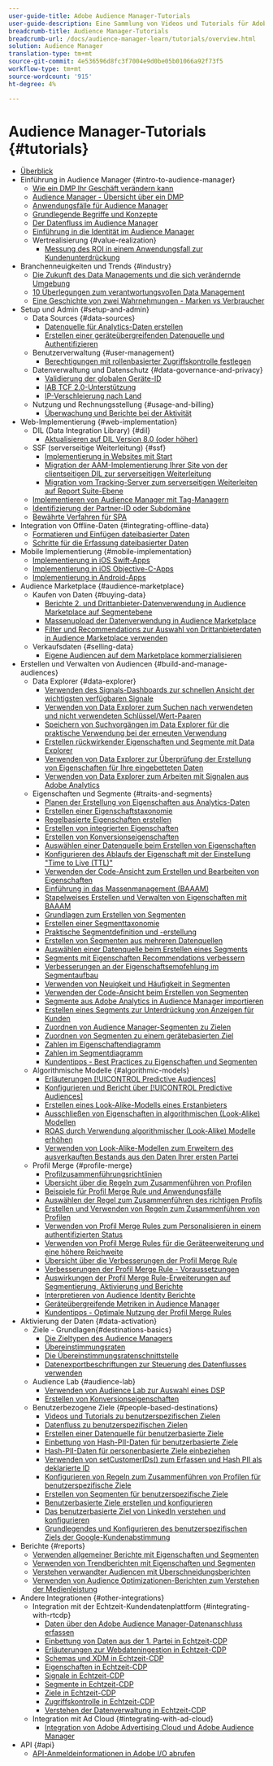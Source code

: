 ```yaml
---
user-guide-title: Adobe Audience Manager-Tutorials
user-guide-description: Eine Sammlung von Videos und Tutorials für Adobe Analytics.
breadcrumb-title: Audience Manager-Tutorials
breadcrumb-url: /docs/audience-manager-learn/tutorials/overview.html
solution: Audience Manager
translation-type: tm+mt
source-git-commit: 4e536596d8fc3f7004e9d0be05b01066a92f73f5
workflow-type: tm+mt
source-wordcount: '915'
ht-degree: 4%

---
```



# Audience Manager-Tutorials {#tutorials}

+ [Überblick](overview.md)
+ Einführung in Audience Manager {#intro-to-audience-manager}
   + [Wie ein DMP Ihr Geschäft verändern kann](intro-to-audience-manager/how-a-dmp-can-change-your-business.md)
   + [Audience Manager - Übersicht über ein DMP](intro-to-audience-manager/audience-manager-overview-of-a-dmp.md)
   + [Anwendungsfälle für Audience Manager](intro-to-audience-manager/audience-manager-use-cases.md)
   + [Grundlegende Begriffe und Konzepte](intro-to-audience-manager/understanding-basic-terms-and-concepts-in-audience-manager.md)
   + [Der Datenfluss im Audience Manager](intro-to-audience-manager/understanding-the-data-flow-in-audience-manager.md)
   + [Einführung in die Identität im Audience Manager](intro-to-audience-manager/introduction-to-identity-in-audience-manager.md)
   + Wertrealisierung {#value-realization}
      + [Messung des ROI in einem Anwendungsfall zur Kundenunterdrückung](intro-to-audience-manager/value-realization/measuring-roi-in-a-customer-suppression-use-case.md)
+ Branchenneuigkeiten und Trends {#industry}
   + [Die Zukunft des Data Managements und die sich verändernde Umgebung](industry/the-future-of-data-management-and-the-changing-environment.md)
   + [10 Überlegungen zum verantwortungsvollen Data Management](industry/ten-considerations-for-responsible-customer-data-management.md)
   + [Eine Geschichte von zwei Wahrnehmungen - Marken vs Verbraucher](industry/brands-vs-consumers.md)
+ Setup und Admin {#setup-and-admin}
   + Data Sources {#data-sources}
      + [Datenquelle für Analytics-Daten erstellen](setup-and-admin/data-sources/create-a-data-source-for-analytics-data.md)
      + [Erstellen einer geräteübergreifenden Datenquelle und Authentifizieren](setup-and-admin/data-sources/creating-a-cross-device-data-source-and-authenticating.md)
   + Benutzerverwaltung {#user-management}
      + [Berechtigungen mit rollenbasierter Zugriffskontrolle festlegen](setup-and-admin/user-management/setting-permissions-with-role-based-access-control.md)
   + Datenverwaltung und Datenschutz {#data-governance-and-privacy}
      + [Validierung der globalen Geräte-ID](setup-and-admin/data-governance-and-privacy/global-device-id-validation.md)
      + [IAB TCF 2.0-Unterstützung](setup-and-admin/data-governance-and-privacy/iab-tcf-support.md)
      + [IP-Verschleierung nach Land](setup-and-admin/data-governance-and-privacy/ip-obfuscation-by-country.md)
   + Nutzung und Rechnungsstellung {#usage-and-billing}
      + [Überwachung und Berichte bei der Aktivität](setup-and-admin/usage-and-billing/monitoring-and-reporting-on-activity-usage.md)
+ Web-Implementierung {#web-implementation}
   + DIL (Data Integration Library) {#dil}
      + [Aktualisieren auf DIL Version 8.0 (oder höher)](web-implementation/dil/updating-to-dil-version-8-0-or-greater.md)
   + SSF (serverseitige Weiterleitung) {#ssf}
      + [Implementierung in Websites mit Start](https://docs.adobe.com/content/help/en/experience-cloud/implementing-in-websites-with-launch/index.html)
      + [Migration der AAM-Implementierung Ihrer Site von der clientseitigen DIL zur serverseitigen Weiterleitung](web-implementation/ssf/migrating-your-site-implementation-from-client-side-dil-to-server-side-forwarding.md)
      + [Migration vom Tracking-Server zum serverseitigen Weiterleiten auf Report Suite-Ebene](web-implementation/ssf/migrating-from-tracking-server-to-report-suite-level-server-side-forwarding.md)
   + [Implementieren von Audience Manager mit Tag-Managern](web-implementation/using-tag-managers-to-implement-audience-manager.md)
   + [Identifizierung der Partner-ID oder Subdomäne](web-implementation/how-to-identify-your-partner-id-or-subdomain.md)
   + [Bewährte Verfahren für SPA](web-implementation/using-best-practices-on-spa-pages-when-sending-data-to-aam.md)
+ Integration von Offline-Daten {#integrating-offline-data}
   + [Formatieren und Einfügen dateibasierter Daten](integrating-offline-data/formatting-and-ingesting-file-based-data.md)
   + [Schritte für die Erfassung dateibasierter Daten](integrating-offline-data/steps-for-ingesting-file-based-data.md)
+ Mobile Implementierung {#mobile-implementation}
   + [Implementierung in iOS Swift-Apps](https://docs.adobe.com/content/help/en/experience-cloud/implementing-in-mobile-ios-swift-apps-with-launch/index.html)
   + [Implementierung in iOS Objective-C-Apps](https://docs.adobe.com/content/help/en/experience-cloud/implementing-in-mobile-ios-objective-c-apps-with-launch/index.html)
   + [Implementierung in Android-Apps](https://docs.adobe.com/content/help/en/experience-cloud/implementing-in-mobile-android-apps-with-launch/index.html)
+ Audience Marketplace {#audience-marketplace}
   + Kaufen von Daten {#buying-data}
      + [Berichte 2. und Drittanbieter-Datenverwendung in Audience Marketplace auf Segmentebene](audience-marketplace/buying-data/reporting-2nd-and-3rd-party-data-usage-in-the-audience-marketplace-at-the-segment-level.md)
      + [Massenupload der Datenverwendung in Audience Marketplace](audience-marketplace/buying-data/bulk-uploading-data-usage-into-the-audience-marketplace.md)
      + [Filter und Recommendations zur Auswahl von Drittanbieterdaten in Audience Marketplace verwenden](audience-marketplace/buying-data/using-filters-and-recommendations-to-choose-3rd-party-data-in-audience-marketplace.md)
   + Verkaufsdaten {#selling-data}
      + [Eigene Audiencen auf dem Marketplace kommerzialisieren](audience-marketplace/selling-data/commercialize-owned-audiences-on-marketplace.md)
+ Erstellen und Verwalten von Audiencen {#build-and-manage-audiences}
   + Data Explorer {#data-explorer}
      + [Verwenden des Signals-Dashboards zur schnellen Ansicht der wichtigsten verfügbaren Signale](build-and-manage-audiences/data-explorer/using-the-signals-dashboard-to-quickly-view-top-available-signals.md)
      + [Verwenden von Data Explorer zum Suchen nach verwendeten und nicht verwendeten Schlüssel/Wert-Paaren](build-and-manage-audiences/data-explorer/using-data-explorer-to-search-for-used-and-unused-key-value-pairs.md)
      + [Speichern von Suchvorgängen im Data Explorer für die praktische Verwendung bei der erneuten Verwendung](build-and-manage-audiences/data-explorer/saving-searches-in-data-explorer-for-convenience-in-re-use.md)
      + [Erstellen rückwirkender Eigenschaften und Segmente mit Data Explorer](build-and-manage-audiences/data-explorer/using-data-explorer-to-create-retroactive-traits-and-segments.md)
      + [Verwenden von Data Explorer zur Überprüfung der Erstellung von Eigenschaften für Ihre eingebetteten Daten](build-and-manage-audiences/data-explorer/using-data-explorer-to-validate-trait-creation-for-your-onboarded-data.md)
      + [Verwenden von Data Explorer zum Arbeiten mit Signalen aus Adobe Analytics](build-and-manage-audiences/data-explorer/using-data-explorer-to-work-with-signals-coming-from-adobe-analytics.md)
   + Eigenschaften und Segmente {#traits-and-segments}
      + [Planen der Erstellung von Eigenschaften aus Analytics-Daten](build-and-manage-audiences/traits-and-segments/planning-trait-creation-from-analytics-data.md)
      + [Erstellen einer Eigenschaftstaxonomie](build-and-manage-audiences/traits-and-segments/creating-a-trait-taxonomy.md)
      + [Regelbasierte Eigenschaften erstellen](build-and-manage-audiences/traits-and-segments/creating-rule-based-traits.md)
      + [Erstellen von integrierten Eigenschaften](build-and-manage-audiences/traits-and-segments/creating-onboarded-traits.md)
      + [Erstellen von Konversionseigenschaften](build-and-manage-audiences/traits-and-segments/creating-conversion-traits.md)
      + [Auswählen einer Datenquelle beim Erstellen von Eigenschaften](build-and-manage-audiences/traits-and-segments/choosing-a-data-source-when-creating-traits.md)
      + [Konfigurieren des Ablaufs der Eigenschaft mit der Einstellung &quot;Time to Live (TTL)&quot;](build-and-manage-audiences/traits-and-segments/configuring-trait-expiration-with-the-time-to-live-ttl-setting.md)
      + [Verwenden der Code-Ansicht zum Erstellen und Bearbeiten von Eigenschaften](build-and-manage-audiences/traits-and-segments/using-code-view-to-create-and-edit-traits.md)
      + [Einführung in das Massenmanagement (BAAAM)](build-and-manage-audiences/traits-and-segments/introduction-to-bulk-management-baaam.md)
      + [Stapelweises Erstellen und Verwalten von Eigenschaften mit BAAAM](build-and-manage-audiences/traits-and-segments/creating-and-managing-traits-in-bulk-with-baaam.md)
      + [Grundlagen zum Erstellen von Segmenten](build-and-manage-audiences/traits-and-segments/the-basics-of-creating-segments.md)
      + [Erstellen einer Segmenttaxonomie](build-and-manage-audiences/traits-and-segments/creating-a-segment-taxonomy.md)
      + [Praktische Segmentdefinition und -erstellung](build-and-manage-audiences/traits-and-segments/practical-segment-definition-and-creation.md)
      + [Erstellen von Segmenten aus mehreren Datenquellen](build-and-manage-audiences/traits-and-segments/creating-segments-from-multiple-data-sources.md)
      + [Auswählen einer Datenquelle beim Erstellen eines Segments](build-and-manage-audiences/traits-and-segments/choosing-a-data-source-when-creating-a-segment.md)
      + [Segments mit Eigenschaften Recommendations verbessern](build-and-manage-audiences/traits-and-segments/enhancing-your-segments-with-trait-recommendations.md)
      + [Verbesserungen an der Eigenschaftsempfehlung im Segmentaufbau](build-and-manage-audiences/traits-and-segments/trait-recommendation-enhancements-in-the-segment-builder.md)
      + [Verwenden von Neuigkeit und Häufigkeit in Segmenten](build-and-manage-audiences/traits-and-segments/using-recency-and-frequency-in-segments.md)
      + [Verwenden der Code-Ansicht beim Erstellen von Segmenten](build-and-manage-audiences/traits-and-segments/using-code-view-when-building-segments.md)
      + [Segmente aus Adobe Analytics in Audience Manager importieren](build-and-manage-audiences/traits-and-segments/import-aa-segments-into-aam.md)
      + [Erstellen eines Segments zur Unterdrückung von Anzeigen für Kunden](build-and-manage-audiences/traits-and-segments/building-a-segment-to-suppress-ads-to-customers.md)
      + [Zuordnen von Audience Manager-Segmenten zu Zielen](build-and-manage-audiences/traits-and-segments/mapping-audience-manager-segments-to-destinations.md)
      + [Zuordnen von Segmenten zu einem gerätebasierten Ziel](build-and-manage-audiences/traits-and-segments/mapping-segments-to-a-device-based-destination.md)
      + [Zahlen im Eigenschaftendiagramm](build-and-manage-audiences/traits-and-segments/understanding-numbers-in-the-trait-graph.md)
      + [Zahlen im Segmentdiagramm](build-and-manage-audiences/traits-and-segments/understanding-numbers-in-the-segment-graph.md)
      + [Kundentipps - Best Practices zu Eigenschaften und Segmenten](build-and-manage-audiences/traits-and-segments/customer-tips-traits-and-segments-best-practices.md)
   + Algorithmische Modelle {#algorithmic-models}
      + [Erläuterungen  [!UICONTROL Predictive Audiences]](build-and-manage-audiences/algorithmic-models/understanding-predictive-audiences.md)
      + [Konfigurieren und Bericht über  [!UICONTROL Predictive Audiences]](build-and-manage-audiences/algorithmic-models/configure-and-report-on-predictive-audiences.md)
      + [Erstellen eines Look-Alike-Modells eines Erstanbieters](build-and-manage-audiences/algorithmic-models/creating-a-first-party-look-alike-model.md)
      + [Ausschließen von Eigenschaften in algorithmischen (Look-Alike) Modellen](build-and-manage-audiences/algorithmic-models/excluding-traits-in-algorithmic-look-alike-models.md)
      + [ROAS durch Verwendung algorithmischer (Look-Alike) Modelle erhöhen](build-and-manage-audiences/algorithmic-models/increase-roas-by-using-algorithmic-look-alike-models.md)
      + [Verwenden von Look-Alike-Modellen zum Erweitern des ausverkauften Bestands aus den Daten Ihrer ersten Partei](build-and-manage-audiences/algorithmic-models/using-look-alike-models-to-extend-sold-out-inventory-from-your-1st-party-data.md)
   + Profil Merge {#profile-merge}
      + [Profilzusammenführungsrichtlinien](build-and-manage-audiences/profile-merge/profile-merge.md)
      + [Übersicht über die Regeln zum Zusammenführen von Profilen](build-and-manage-audiences/profile-merge/overview-of-profile-merge-rules.md)
      + [Beispiele für Profil Merge Rule und Anwendungsfälle](build-and-manage-audiences/profile-merge/profile-merge-rule-examples-and-use-cases.md)
      + [Auswählen der Regel zum Zusammenführen des richtigen Profils](build-and-manage-audiences/profile-merge/choosing-the-right-profile-merge-rule.md)
      + [Erstellen und Verwenden von Regeln zum Zusammenführen von Profilen](build-and-manage-audiences/profile-merge/creating-and-using-simple-profile-merge-rules.md)
      + [Verwenden von Profil Merge Rules zum Personalisieren in einem authentifizierten Status](build-and-manage-audiences/profile-merge/using-profile-merge-rules-to-personalize-in-an-authenticated-state.md)
      + [Verwenden von Profil Merge Rules für die Geräteerweiterung und eine höhere Reichweite](build-and-manage-audiences/profile-merge/using-profile-merge-rules-for-device-extension-and-increased-reach.md)
      + [Übersicht über die Verbesserungen der Profil Merge Rule](build-and-manage-audiences/profile-merge/overview-of-profile-merge-rule-enhancements.md)
      + [Verbesserungen der Profil Merge Rule - Voraussetzungen](build-and-manage-audiences/profile-merge/profile-merge-rule-enhancements-pre-requisites.md)
      + [Auswirkungen der Profil Merge Rule-Erweiterungen auf Segmentierung, Aktivierung und Berichte](build-and-manage-audiences/profile-merge/how-profile-merge-rule-enhancements-impact-segmentation-activation-and-reporting.md)
      + [Interpretieren von Audience Identity Berichte](build-and-manage-audiences/profile-merge/interpret-audience-identity-reporting.md)
      + [Geräteübergreifende Metriken in Audience Manager](build-and-manage-audiences/profile-merge/understanding-cross-device-metrics-in-audience-manager.md)
      + [Kundentipps - Optimale Nutzung der Profil Merge Rules](build-and-manage-audiences/profile-merge/customer-tips-getting-the-most-out-of-profile-merge-rules.md)
+ Aktivierung der Daten {#data-activation}
   + Ziele - Grundlagen{#destinations-basics}
      + [Die Zieltypen des Audience Managers](data-activation/destinations-basics/understanding-audience-manager-destination-types.md)
      + [Übereinstimmungsraten](data-activation/destinations-basics/understanding-match-rates.md)
      + [Die Übereinstimmungsratenschnittstelle](data-activation/destinations-basics/understanding-the-match-rate-interface-in-audience-manager.md)
      + [Datenexportbeschriftungen zur Steuerung des Datenflusses verwenden](data-activation/destinations-basics/using-data-export-labels-to-control-data-flow.md)
   + Audience Lab {#audience-lab}
      + [Verwenden von Audience Lab zur Auswahl eines DSP](data-activation/audience-lab/using-audience-lab-to-choose-a-dsp.md)
      + [Erstellen von Konversionseigenschaften](build-and-manage-audiences/traits-and-segments/creating-conversion-traits.md)
   + Benutzerbezogene Ziele {#people-based-destinations}
      + [Videos und Tutorials zu benutzerspezifischen Zielen](data-activation/people-based-destinations/pbd.md)
      + [Datenfluss zu benutzerspezifischen Zielen](data-activation/people-based-destinations/people-based-destinations-data-flow.md)
      + [Erstellen einer Datenquelle für benutzerbasierte Ziele](data-activation/people-based-destinations/creating-a-data-source-for-people-based-destinations.md)
      + [Einbettung von Hash-PII-Daten für benutzerbasierte Ziele](data-activation/people-based-destinations/understanding-hashed-pii-data-ingestion-for-people-based-destinations.md)
      + [Hash-PII-Daten für personenbasierte Ziele einbeziehen](data-activation/people-based-destinations/ingesting-hashed-pii-for-people-based-destinations.md)
      + [Verwenden von setCustomerIDs() zum Erfassen und Hash PII als deklarierte ID](data-activation/people-based-destinations/using-setcustomerids-to-ingest-and-hash-pii-as-a-declared-id.md)
      + [Konfigurieren von Regeln zum Zusammenführen von Profilen für benutzerspezifische Ziele](data-activation/people-based-destinations/configuring-profile-merge-rules-for-people-based-destinations.md)
      + [Erstellen von Segmenten für benutzerspezifische Ziele](data-activation/people-based-destinations/creating-segments-for-people-based-destinations.md)
      + [Benutzerbasierte Ziele erstellen und konfigurieren](data-activation/people-based-destinations/create-and-configure-people-based-destinations.md)
      + [Das benutzerbasierte Ziel von LinkedIn verstehen und konfigurieren](data-activation/people-based-destinations/understanding-and-configuring-the-linkedin-pbd.md)
      + [Grundlegendes und Konfigurieren des benutzerspezifischen Ziels der Google-Kundenabstimmung](data-activation/people-based-destinations/understanding-and-configuring-the-google-customer-match-pbd.md)
+ Berichte {#reports}
   + [Verwenden allgemeiner Berichte mit Eigenschaften und Segmenten](reports/using-general-reports-with-traits-and-segments.md)
   + [Verwenden von Trendberichten mit Eigenschaften und Segmenten](reports/using-trended-reports-with-traits-and-segments.md)
   + [Verstehen verwandter Audiencen mit Überschneidungsberichten](reports/understand-related-audiences-with-overlap-reports.md)
   + [Verwenden von Audience Optimizationen-Berichten zum Verstehen der Medienleistung](reports/using-audience-optimization-reports-to-understand-media-performance.md)
+ Andere Integrationen {#other-integrations}
   + Integration mit der Echtzeit-Kundendatenplattform {#integrating-with-rtcdp}
      + [Daten über den Adobe Audience Manager-Datenanschluss erfassen](https://experienceleague.adobe.com/docs/platform-learn/tutorials/sources/ingest-data-from-aam.html?lang=en#sources)
      + [Einbettung von Daten aus der 1. Partei in Echtzeit-CDP](other-integrations/integrating-with-rtcdp/rtcdp-1pd-ingestion-for-aam-users.md)
      + [Erläuterungen zur Webdateningestion in Echtzeit-CDP](other-integrations/integrating-with-rtcdp/rtcdp-web-ingestion-for-aam-users.md)
      + [Schemas und XDM in Echtzeit-CDP](other-integrations/integrating-with-rtcdp/rtcdp-schemas-xdm-for-aam-users.md)
      + [Eigenschaften in Echtzeit-CDP](other-integrations/integrating-with-rtcdp/rtcdp-traits-for-aam-users.md)
      + [Signale in Echtzeit-CDP](other-integrations/integrating-with-rtcdp/rtcdp-signals-for-aam-users.md)
      + [Segmente in Echtzeit-CDP](other-integrations/integrating-with-rtcdp/rtcdp-segments-for-aam-users.md)
      + [Ziele in Echtzeit-CDP](other-integrations/integrating-with-rtcdp/rtcdp-destinations-for-aam-users.md)
      + [Zugriffskontrolle in Echtzeit-CDP](other-integrations/integrating-with-rtcdp/rtcdp-access-control-for-aam-users.md)
      + [Verstehen der Datenverwaltung in Echtzeit-CDP](other-integrations/integrating-with-rtcdp/rtcdp-data-gov-for-aam-users.md)
   + Integration mit Ad Cloud {#integrating-with-ad-cloud}
      + [Integration von Adobe Advertising Cloud und Adobe Audience Manager](other-integrations/integrating-with-ad-cloud/advertising-cloud-and-audience-manager-integration.md)
+ API {#api}
   + [API-Anmeldeinformationen in Adobe I/O abrufen](api/retrieve-api-credentials-in-adobe-io.md)
